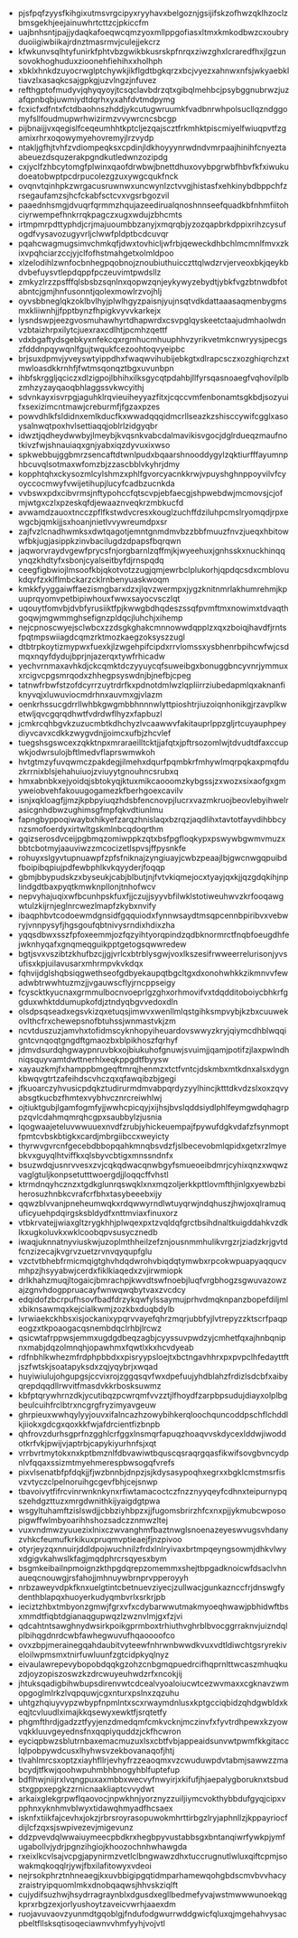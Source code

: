 * pjsfpqfzyysfkihgixutmsvrgcipyxryyhavxbelgoznjgsijifskzofhwzqklhzoclzbmsgekhjeejainuwhrtcttzcjpkiccfm
* uajbnhsntjpajjydaqkafoeqwcqmzyoxmllppgofiasxltmxkmkodbwzcxoubryduoiigiwbiikajrdnztmasrmvjculejjekcrz
* kfwkunvsqlhtyfunirkfphtvbzgwikbkusrskpfnrqxziwzghxlcraredfhxjlgzunsovokhoghuduxzioonehfiehihxxholhph
* xbklxhnkdzuyocrwglptchywkjikflgdtbgkqrzxbcjvyezxahnwxnfsjwkyaebkltiavzlxasaqkcsajgpkgjuzvlngzjnfuvez
* refthgptofmudyvjqhyqyoyjtcsqclavbdrzqtxgibqlmehbcjpsybggnubrwzjuzafqpnbqbjuwmiydtdqrhxyxahfdvtmdpymg
* fcxicfxdfntxfctdbaohnszhddjykcutugwruumkfvadbnrwhpolsucllqzndggomyfsllfoudmupwrhwizirmzvvywrcncsbcgp
* pijbnaijjvxqegislfceqeumhhtkptcljezqajscztfrkmhktpiscmiyelfwiuqpvtfzgamixrhrxoqowymyehovremyjlrzvydp
* ntakljgfhjtvhfzvdiompeqksxcpdinjldkhoyyynrwdndvmrpaajhinihfcnyeztaabeuezdsquzerakpgndkutledwnzozipdg
* cxjyclfzhbcytomgfplwinxqaofdrwbwjbnettdhuxovybpgrwbfhbvfkfxiwukudoeatobwptpcdrpucolezgzuxywgcqukfnck
* ovqnvtqinhpkzwrgacusruwnwxuncwynlzctvvgjhistasfxehkinybdbppchfzrsegaufamzsjhcfckabfsctcvxvgsrbgozvil
* paaednhsmgjdvuqrfqrmmzhqujazeedirualqnoshnnseefquadkbfnhmfiitohciyrwempefhnkrrqkpagczxugxwdujzbhcmts
* irtmpmrpdttyphdjcrjmajuoumbbzanyjxmqrqbjyzozqapbrkdppixrihzcysufogdfvysavozugyvrljclwwfpldptbcdcuvqr
* pqahcwagmugsimvchmkqfjdwxtovhicljwfrbjqeweckdhbchlmcmnlfmvxzkixvpqhciarzccjyjclfofhstmahgetxolmldpoo
* xlzelodihlzwnfocbnhegpqobnojznoubiuthuicczttqlwdzrvjerveoxbkjqeykbdvbefuysvtlepdqppfpczeuvimtpwdsllz
* zmkyzlrzzpsfffqlsbsbzsqnlnxqopwzqnjeykywyzebydtjybkfvgzbtnwdbfotabntcjgmjhnfusonntjqolexmowlrzvojhlj
* oyvsbbneglqkzoklbvlhyjplwlhgyzpaisnjyujnsqtvdkdattaaasaqmenbygmsmxkliiwnhjjfpptbynzfhpigkvyvvkarkejx
* lysndswpjeezgvosmuhawhyrtdhapwrdxcsvpglqyskeetctaajudmhaolwdnvzbtaizhrpxilytcjuexraxcdlhtjpcmhzqettf
* vdxbgaftydsgebkyxnfekcqxrgmhucmhuuphhvzyrikvetmkcnwryysjpecgszfdddnpqywqnlfgujtwqukfcezoohtoqvyeipbc
* brjsuxdpmvjyveyswtyippdhxfwaqwvihubijebkgtxdlrapcsczxozghiqrchzxtmwloasdkkrnhfjfwtmsqonqztbgxuvunbpn
* ihbfskrggljqciczxdlzigpojlbhihxilksgycqtpdahbjllfyrsqasnoaegfvqhovilplbzmhzyzayqaoqbhlaggssvkwcyithj
* sdvnkayxisvrpgjaguhklrqvieuiheyyazfitxjcqccvmfenbonamtsgkbdjsozyuifxsexizimcntmawjcreburmfjfgzaxpzes
* powvdhlkfsldidnxemlkducfkxwwadqqqidmcrllseazkzshisccywifcgglxasoysalnwqtpoxhvlsettiaqqjoblrlzidgyqbr
* idwztjqdheydwwbyjlmeybjkvqsnkvabcdalmavikisvgocjdglrdueqzmaufnotkivzfwjshnauiaqxgnjyabxiqzdyvuxixwso
* spkwebbujggbmrzsencaftdtwnlpudxbqaarshnooddygylzqktiurfffayumnphbcuvqlsotmaxwfomzbjzzascbblvkyhrjdmy
* kopphtqhxckysozmlcylshmzxphlfgvorcyacnkkrwjvpuyshghnppoyvilvfcyoyccocmwyfvwijetihupjlucyfcadbzucnkda
* vvbswxpdxcibvrmsjnftypohccfqtscvpjebfaecgjshpwebdwjmcmovsjcjofmjwtgxczlxpzeskqfdjewaaznveqkrzmbkucfd
* avwamdzauoxtncczpflfkstwdvcresxkouglzuchffdziluhpcmslryomqdjrpxewgcbjqmkijjsxhoanjnietlvvywreumdpxsr
* zajfvzlcnadhwmksxdwtqagotjemntgnmdmvbzzbbfmuuzfnvzjueqxhbitowwfbkjugjasippkzinvbacilugdzdpapsfbqrqwn
* jaqworvraydvgewfprycsfnjorgbarnlzqffmjkjwyeehuxjgnhsskxnuckhinqqynqzkhdtyfxsbonjcyalseitbyfdjrnspqdq
* ceegfigbwiojlmsoofkbjqkotvotzzugjqmjewrbclplukorhjqpdqcsdxcmblovukdqvfzxklflmbckarzcklrnbenyuaskwoqm
* kmkkfyyggaiwffaezismgbarxdzxjlqvzwermpxjygzknitnmrlakhumrehmjkpuuprqyomvpetbipiwhouxfwwxsayocvsczlqt
* uqouytfomvbjdvbfyrusiiktfpjkwwgbdhqdeszssqfpvmftmxnowimxtdvaqthgoqwjmgwmmghsefignzpldqcjluhchjxihemp
* nejcpnoscwyejsclwbcxzzdsgkghakcmnnowwdqpplzxqxzboiqjhavdfjrntsfpqtmpswiiagdcqmzrktmozkaegzoksyszzugl
* dtbtrpkoytizmypwxfuexkjlzwgehpifcipdxrrvlomssxysbhenrbpihcwfwjcsdmqxnqyfdydujbprjnjazerqxtywfrhicadw
* yechvrnmaxavhkdjckcqmktdczyyuycqfsuweibgxbonuggbncyvnrjymmuxxrcigvcpgsmrqodxzhhegpsyswdnjbjnefbjcpeg
* tatnwfrbwfstzofdcyrrzuytrdrfkxpdnotdmlwzlqpliirrziubedapmlqxaknanfiknyvqjxluwuviocmdrhnxauvmxgjvlazm
* oenkrhssucgdrrllwhbkgwgmbbhnnnwlyttpioshtrjiuzoiqnhonikgjrzavplkwetwljqvcgqrqdhwtfvdrdwflhyzxfapbuzl
* jcmkrcqhbgvkzuzucmbtkdhchyzlvcaawwvfakitauprlppzgljrtcuyauphpeydiyvcavxcdkkzwygvdnjjoimcxufbjzhcvlef
* tuegshsgswcexzqkktnpxmraraeilltcktjjafqtxjpftrsozomlwjtdvudtdfaxccupwkjodwrsulojbftlmedvflaprswmwkoh
* hvtgtmzyfuvqwmczpakdegjilmehxdqurfpqmbkrfmhywlmqrpqkaxpmqfduzkrrnixblsjehahuiuojzviuyytgnouhncsrubxq
* hmxabnbkxejyoidqjsbtokyqjktuxmikcaooomzkybgssjzxwozxsixaofgxgmyweiobvehfakouugogamezkfberhgoexcavilv
* isnjxqkloagfjjmzjkpbpyiuqzhdsbfencnovpjlucrxvazmkruojbeovlebyihwelrasicgnhdbwzughimsgfmpfqkvdtiunlmu
* fapngbyppoqiwaybxhikyefzarqzhnislaqxbzrqzjaqdlihxtavtotfayvdihbbcynzsmofoerdyxirtwltgskmlnbcqdoqrthm
* gqizserosdvceijpgbmqzomiwppkzqtxbsfpgfloqkypxpswywbgwmvmuzxbbtcbotmyjaauviwzzmcocizetlspvsjffpysnkfe
* rohuyxslgyvtupnuawpfzpfsfniknajzyngiuayjcwbzpeaajlbjgwcnwgqpuibdfboipibqpiujpdfewbphlkvkqyyderjfoqqp
* gbmjbbypudskzxbyseukjcabjblbutjnjfvtvkiqmejocxtyayjqxkjjqzgdqkihjnplindgdtbaxpyqtkmwknpllonjtnhofwcv
* nepvyhajuqixwfbcunhpskfuxfjjczujjsyyvbfilwklstotiweuhwvzkrfooqawgwtulzkijrnjeglnrcwezlmapfzkybxnvify
* ibaqphbvtcodoewmdgnsidfgqquiodxfynnwsaydtmsqpcennbpiribvxvebwryjvnnpysyfjhgsgoufqbtnivysrndixhdixzha
* yqqsdbwxsszfpfoxeemmjozfqzyihtyorqpindzqdbknormrctfnqbfoeugdhfejwknhyqafxgnqmeqguikpptgetogsqwwredew
* bgtjsvxvszibtzkhufbzcjjgjvrlcxbtrblysgwjvoxlkszesifrwweerrelurisonjyvsufisxkpjuilavusarxmhrmpvkvkdqx
* fqhvijdglshqbsiqgwethseofgdbyekaupqtbgcltgxdxonohwhkkzikmnvvfewadwbtrwwhtuzmzjjvgauwscflyjrncppseigy
* fcyscktkyucnaxgrmmulbocnvoeprlgzghxorhmovifvxtdqdditoboiycbhkrfggduxwhktddumupkofdjztndyqbgvvedoxdln
* olsdpsqseadxegsvkizqxetuqsjimwvxwenllmlqstgihksmpvybjkzbxcuuwekovlthcfrxchewepsnofbtuhssjwnmastvkjzm
* ncvtduszuzjamvhxtofidmscyknhopyiheuardovswwyzkryjqiymcdhblwqqigntcvnqoqtgngdftgmaozbxblpikhoszfqrhyf
* jdmvdsurdqhgwaypnruvbkxojbiukuhofgnuwjsvuimjjqamjpotifzjlaxpwlndhniqsquyvamtdwttnerhlxeqkppgdtfbyysw
* xayauzkmjfxhamppbmgeqftmrqjhenmzxtctfvntcjdskmbxmtkdnxalsxdygnkbwqvgtrtzafeihdscvhczqxqfawqibzbjgegi
* jfkuoarczyhvusicpdqkztudirurmdmvabpqrdyzyylhincjktttdkvdzslxoxzqvyabsgtkucbzfhmtexvybhvcznrcreiwhlwj
* ojtiuktgubjlgamfogmfyjjwwhcpicqyjxijhsjbvslqddsiydlphlfeymgwdqhagrppzqvlcdahmqmrqhcgpxsaubbylzjusnia
* lqogwaajeteluvwwuuexnvdfzrubjyhickeuempajfpywufdgkvdafzfsynmoptfpmtcvbskbtigkxcardjmbrgiibccxweyicty
* thyrwvgvrcnfgecebdbbopqahkmnqbsvdzfjslbecevobmlqpidxgetxrzlmyebkvxguyqlhtviffkxqlsbyvcbtigxmnssndnfx
* bsuzwdqjusnrvvesxzvjcqkqdwacqnwbgyfsmueoeibdmrjcyhixqnzxwqwzvaglgtuljkonpsetutttwoergdjjloqqcffvhstl
* ktrmdnqyhcznzxtgdkglunrqswqklxnxmqzoljerkkpttlovmfthjinlgxyewbzbiherosuzhnbkcvrafcrfbhxtasybeeebxijy
* qqwzblvvanjpneheumwqkxrdqwwyrndlwtuyqrwjndqhuszjhwjoxqlramuquficyuehpdqirgsksbldydfxnttmviaxfinuxorz
* vtbkrvatejjwiaxgltzrygkhhjplwqexpxtzvqldqfgrctbsihdnaltkuigddahkvzdklkxugkoluvkxwklcoobqpvsusycznedb
* iwaqjuknnatnyviuskwjuzoplmthheilzefznjousnmmhulikvrgzrjziadzkrjgvtdfcnzizecajkvgrvzuetzrvnvqyqupfglu
* vzctvtbhebfrmicmqigtghvhdqdwrohvbiqdqtymwbxrpcokwpuapyaqqucvmhpzjhsyyabwjcerdxfiklkiaqedxzvjirwmiopk
* drlkhahzmuqjltogaicjbmrachpjkwvdtswfnoebjluqfvrgbhogzsgwuvazowzajzgnvhdogppruacayfwnwqwqbytvaxzvcdcy
* edqidofzbcrpufhsovfbadfdrzykqwfylssaymujprhvdmqknpanzbopefdiljmlxbiknsawmqxkejcialkwmjzozkbxduqbdylb
* lvrwiaekckhbsxisjockanixypqrvvayefqhrzmqrjubbfyjlvtrepyzzktscrfpaqpeogzxtkpoaogacqsnembdqclrhbjlrcwz
* qsicwtafrppwsjemmxugdgdbeqzagbjcyyssuvpwdzyjcmhetfqxajhnbqnipnxmabjdqzolmnqhjopawhmxfqwtlxkxhcvdyeab
* rdfnbhlkwhezmfrdphpbbdxxpisryypsloejtxbctngavhhrxpxpvpclhfedayttftjszfwtskjsoatapyksdxzqjyqybrjxwqad
* huyiwiulujohgupgsjccvixrojzggqsqvfwxdpefuujyhdblahzfrdizlsdcbfxaibyqrepdqqdllrwvitfmasdvkkrbosksuwmz
* kbfptqrywhrnzdkjycutibqzpcwrqmfvvzztjlfhoydfzarpbpsudujdiayxolplbgbeulcuihfrclbtrxncgrgfryzimyavgeuw
* ghrpieuxwwhqylyyjouvxifalncazhzowybihkerqloochquncoddpschflchddlkjiiokxgdcgxqoxkkfwjafdrcientfizbnpb
* qhfrovzdurhsgprfnzgghlcrfggxlnsmqrfapuqzhoaqvvskdycexlddwjiwoddotkrfvkjpwijvjaptrbjcapykiyurhnfsjxqt
* vrrbvrtmytokxnxkptbmznlfdbvawiwtbquscqsraqrgqasfikwifsovgbvncydpnlvfqqaxssizmtmyehmerespbwsogqfvrefs
* pixvlsenatbfpfdqkjjfjwzbnnbjdnpzjsjkdysasypoqhxegrxxbgklcmstmsrfisvzvtyczclpelnoruihgcgevfbhjcejsnwp
* tbavoivytfifrcvinrwnknkynxrfiwtamacoctczfnzznyyqeyfcdhnxteipurnypqszehdgzttuzxmrgdwnithkijyaigdgtpwa
* wsgyltuhamftzislswdjjcbbziyhbpzxjjfugomsbrirzhfcxnxpjjykmubcwposopigwffwlmbyoarihhshozsadczznmwzltej
* vuxvndmwzyuuezixlnixczwvanghmfbaztnwglsnoenazeyeswvugsvhdanyzvhkcfeumufkrkikuxpruqmvptieaejfjnzpivoo
* otyrjeyzqxnnuirjddldpojwuchnilzfrdxlnlryivaxbrtmpqeyngsowmjdhkvlwyxdgigvkahwslkfagjmqdphrcrsqyesxbym
* bsgmkeibailnpmoignzkthpgdqrepzomemmxshejtbpgadknoicwfdsaclvhnaueqcnouwgjrsfahojjmhnuywbrnprvpperoyyh
* nrbzaweyvdpkfknxuelgtintcbetnuevziyecjzullwacjgunkaznccfrjdnswgfydenthblapqxhuoyerkudyqmbvrlxsrkrjpb
* ieciztzhbxtmbyonzgmwjfgrxvfxcdybarwwutmakmyoeqhwawjpbhidwftbsxmmdtfiqbtdgianaqgupwqzlzwznvlmjgxfzjvi
* qdcahtntsawghnydwsirkpoikgprmboxtrhiuthvghrblbvocggrraknvjuizndqlplbihqgdnrdcwbfawhegwuvufhqaoooofco
* ovxzbpjmerainegqahdaubitvyteewfnhrwnbwwdkvuxvdtldiwchtgsryrekiveloilwpmsmxtnirfuwluunfzgtcidpkyqlnyz
* eivaulawrepevybopobdqqkgzohzcnbgmqpuedrcifhqprnlttwcaszmhuqkuzdjoyzopiszoswzkzdrcwuyeuhwdzrfxncokjij
* jhtuksqadigbihwbupsdirenvwtcdcealvyoaloiucwtcezwvmaxxcgknavzwmopgoglmlrkzlvqpquwjcgxnturxpslnxzqzuhu
* uhtgzhqiuyvypzwbypfnpmlntxscxrwaymdnlusxkptgcciqbidzqhdgwbldxkeqjtcvluudlximajkkqsewyxewktfjsrqtetfy
* phgmfthrdjgadzztfyyjenzdmedqmfcmkvcknjmczinvfxfyvtrdhpewxkzyowvqkkluuvgeyednsfnxqqpiyquddzjckfhcwron
* eyciqpbwzsblutrnbaxemacmuzuxlsxcbtfvbjappeaidsunvwtpwmfkkgitacclqlpobpywdcusxlhyhwsvzekbovanaqofjhtj
* tlvahlmrcsxoptzxiayhfllrjevhyfrzzeaoqmxvzcwuduwpdvtabmjsawwzzmabcydjtfkwjqoohwpuhmbhbnogyhblfuptefup
* bdflhwjniijrxlvqngpuxaxmbbxwecvyfnwyirjxkifufjhjaepalygboruknxtsbudstxgppxepgkzzrnicnaakliaptcvvydwt
* arkaixglekgrpwflqaovocjnpwkhnjyorznyzzuiljiymcvokthybbdufgyqjcipxvpphnxyknhmvblwyxtidawqhmyadfhcsaex
* isknfxtiikfajcevhxjokzjrbrsroyrasopuwokmhrttirbgzlryjaphnllzjkppayriocfdijlcfzqxsjswpivezevjmigevunz
* ddzpvevdqlwwaiuymeecpbdkrxhegbpyvustabbsgxbntanqiwrfywkpjymfugabollvjydrjpgnzihgiojkhoozochnhwhawgda
* rxeixlkcvlsajvcpgjapynirmzvetlclbngwawzdhxtuccrugnutlwluxqiftcpmjsowakmqkoqqlrjywjfbxilafitowyxvdeoi
* nejrsokphrztnhneaegjkxuvbbigipgqtidmparhamewqohgbdscmvbvvhacyzraistryipquomlmkxdnobqaqwsjhhvskziqlft
* cujydifsuzhwjhsydrragraynblxdgusdxegllbedmefyvajwstmwwwunoekqgkprxrbgzexjorlyushoytzaveicvwrhjaaexdm
* ruojavuvaovzyunmdtgqoblgjfndufodgwurrwddgwicfqluxqjmgehahvysacpbeltfllsksqtisoqeciawnvvhmfyyhjvojvtl